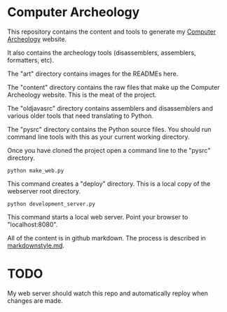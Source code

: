 # Computer Archeology

This repository contains the content and tools to generate my [Computer Archeology](http://computerarcheology.com) website.

It also contains the archeology tools (disassemblers, assemblers, formatters, etc).

The "art" directory contains images for the READMEs here. 

The "content" directory contains the raw files that make up the Computer Archeology website. This is the meat of the project.

The "oldjavasrc" directory contains assemblers and disassemblers and various older tools that need translating to Python.

The "pysrc" directory contains the Python source files. You should run command line tools with this as your current working directory.

Once you have cloned the project open a command line to the "pysrc" directory. 

```
python make_web.py
```

This command creates a "deploy" directory. This is a local copy of the webserver root directory.

```
python development_server.py
```

This command starts a local web server. Point your browser to "localhost:8080".

All of the content is in github markdown. The process is described in [markdownstyle.md](markdwonstyle.md).

# TODO

My web server should watch this repo and automatically reploy when changes are made.
